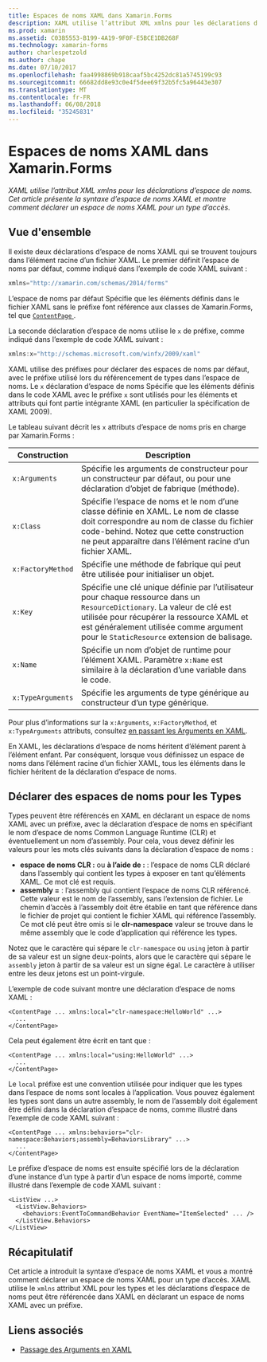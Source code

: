 ```yaml
---
title: Espaces de noms XAML dans Xamarin.Forms
description: XAML utilise l’attribut XML xmlns pour les déclarations d’espace de noms. Cet article présente la syntaxe d’espace de noms XAML et montre comment déclarer un espace de noms XAML pour un type d’accès.
ms.prod: xamarin
ms.assetid: C03B5553-B199-4A19-9F0F-E5BCE1DB268F
ms.technology: xamarin-forms
author: charlespetzold
ms.author: chape
ms.date: 07/10/2017
ms.openlocfilehash: faa4998869b918caaf5bc4252dc81a5745199c93
ms.sourcegitcommit: 66682dd8e93c0e4f5dee69f32b5fc5a96443e307
ms.translationtype: MT
ms.contentlocale: fr-FR
ms.lasthandoff: 06/08/2018
ms.locfileid: "35245831"
---
```

# <a name="xaml-namespaces-in-xamarinforms"></a>Espaces de noms XAML dans Xamarin.Forms

_XAML utilise l’attribut XML xmlns pour les déclarations d’espace de noms. Cet article présente la syntaxe d’espace de noms XAML et montre comment déclarer un espace de noms XAML pour un type d’accès._

## <a name="overview"></a>Vue d'ensemble

Il existe deux déclarations d’espace de noms XAML qui se trouvent toujours dans l’élément racine d’un fichier XAML. Le premier définit l’espace de noms par défaut, comme indiqué dans l’exemple de code XAML suivant :

```csharp
xmlns="http://xamarin.com/schemas/2014/forms"
```

L’espace de noms par défaut Spécifie que les éléments définis dans le fichier XAML sans le préfixe font référence aux classes de Xamarin.Forms, tel que [ `ContentPage` ](https://developer.xamarin.com/api/type/Xamarin.Forms.ContentPage/).

La seconde déclaration d’espace de noms utilise le `x` de préfixe, comme indiqué dans l’exemple de code XAML suivant :

```csharp
xmlns:x="http://schemas.microsoft.com/winfx/2009/xaml"
```

XAML utilise des préfixes pour déclarer des espaces de noms par défaut, avec le préfixe utilisé lors du référencement de types dans l’espace de noms. Le `x` déclaration d’espace de noms Spécifie que les éléments définis dans le code XAML avec le préfixe `x` sont utilisés pour les éléments et attributs qui font partie intégrante XAML (en particulier la spécification de XAML 2009).

Le tableau suivant décrit les `x` attributs d’espace de noms pris en charge par Xamarin.Forms :

|Construction|Description|
|--- |--- |
|`x:Arguments`|Spécifie les arguments de constructeur pour un constructeur par défaut, ou pour une déclaration d’objet de fabrique (méthode).|
|`x:Class`|Spécifie l’espace de noms et le nom d’une classe définie en XAML. Le nom de classe doit correspondre au nom de classe du fichier code-behind. Notez que cette construction ne peut apparaître dans l’élément racine d’un fichier XAML.|
|`x:FactoryMethod`|Spécifie une méthode de fabrique qui peut être utilisée pour initialiser un objet.|
|`x:Key`|Spécifie une clé unique définie par l’utilisateur pour chaque ressource dans un `ResourceDictionary`. La valeur de clé est utilisée pour récupérer la ressource XAML et est généralement utilisée comme argument pour le `StaticResource` extension de balisage.|
|`x:Name`|Spécifie un nom d’objet de runtime pour l’élément XAML. Paramètre `x:Name` est similaire à la déclaration d’une variable dans le code.|
|`x:TypeArguments`|Spécifie les arguments de type générique au constructeur d’un type générique.|

Pour plus d’informations sur la `x:Arguments`, `x:FactoryMethod`, et `x:TypeArguments` attributs, consultez [en passant les Arguments en XAML](~/xamarin-forms/xaml/passing-arguments.md).

En XAML, les déclarations d’espace de noms héritent d’élément parent à l’élément enfant. Par conséquent, lorsque vous définissez un espace de noms dans l’élément racine d’un fichier XAML, tous les éléments dans le fichier héritent de la déclaration d’espace de noms.

## <a name="declaring-namespaces-for-types"></a>Déclarer des espaces de noms pour les Types

Types peuvent être référencés en XAML en déclarant un espace de noms XAML avec un préfixe, avec la déclaration d’espace de noms en spécifiant le nom d’espace de noms Common Language Runtime (CLR) et éventuellement un nom d’assembly. Pour cela, vous devez définir les valeurs pour les mots clés suivants dans la déclaration d’espace de noms :

- **espace de noms CLR :** ou **à l’aide de :** : l’espace de noms CLR déclaré dans l’assembly qui contient les types à exposer en tant qu’éléments XAML. Ce mot clé est requis.
- **assembly =** : l’assembly qui contient l’espace de noms CLR référencé. Cette valeur est le nom de l’assembly, sans l’extension de fichier. Le chemin d’accès à l’assembly doit être établie en tant que référence dans le fichier de projet qui contient le fichier XAML qui référence l’assembly. Ce mot clé peut être omis si le **clr-namespace** valeur se trouve dans le même assembly que le code d’application qui référence les types.

Notez que le caractère qui sépare le `clr-namespace` ou `using` jeton à partir de sa valeur est un signe deux-points, alors que le caractère qui sépare le `assembly` jeton à partir de sa valeur est un signe égal. Le caractère à utiliser entre les deux jetons est un point-virgule.

L’exemple de code suivant montre une déclaration d’espace de noms XAML :

```xaml
<ContentPage ... xmlns:local="clr-namespace:HelloWorld" ...>
  ...
</ContentPage>
```

Cela peut également être écrit en tant que :

```xaml
<ContentPage ... xmlns:local="using:HelloWorld" ...>
  ...
</ContentPage>
```

Le `local` préfixe est une convention utilisée pour indiquer que les types dans l’espace de noms sont locales à l’application. Vous pouvez également les types sont dans un autre assembly, le nom de l’assembly doit également être défini dans la déclaration d’espace de noms, comme illustré dans l’exemple de code XAML suivant :

```xaml
<ContentPage ... xmlns:behaviors="clr-namespace:Behaviors;assembly=BehaviorsLibrary" ...>
  ...
</ContentPage>
```

Le préfixe d’espace de noms est ensuite spécifié lors de la déclaration d’une instance d’un type à partir d’un espace de noms importé, comme illustré dans l’exemple de code XAML suivant :

```xaml
<ListView ...>
  <ListView.Behaviors>
    <behaviors:EventToCommandBehavior EventName="ItemSelected" ... />
  </ListView.Behaviors>
</ListView>
```

## <a name="summary"></a>Récapitulatif

Cet article a introduit la syntaxe d’espace de noms XAML et vous a montré comment déclarer un espace de noms XAML pour un type d’accès. XAML utilise le `xmlns` attribut XML pour les types et les déclarations d’espace de noms peut être référencée dans XAML en déclarant un espace de noms XAML avec un préfixe.


## <a name="related-links"></a>Liens associés

- [Passage des Arguments en XAML](~/xamarin-forms/xaml/passing-arguments.md)
